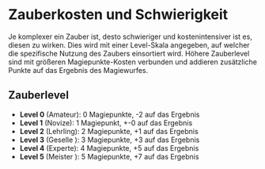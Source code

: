 # Zauberkosten und Schwierigkeit
Je komplexer ein Zauber ist, desto schwieriger und kostenintensiver ist es, diesen zu wirken. Dies wird mit einer Level-Skala angegeben, auf welcher die spezifische Nutzung des Zaubers einsortiert wird. Höhere Zauberlevel sind mit größeren Magiepunkte-Kosten verbunden und addieren zusätzliche Punkte auf das Ergebnis des Magiewurfes.
 
## Zauberlevel
 
- **Level 0** (Amateur): 0 Magiepunkte, -2 auf das Ergebnis
- **Level 1** (Novize): 1 Magiepunkt, +-0 auf das Ergebnis
- **Level 2** (Lehrling): 2 Magiepunkte, +1 auf das Ergebnis
- **Level 3** (Geselle ): 3 Magiepunkte, +3 auf das Ergebnis
- **Level 4** (Experte): 4 Magiepunkte, +5 auf das Ergebnis
- **Level 5** (Meister ): 5 Magiepunkte, +7 auf das Ergebnis
